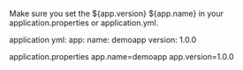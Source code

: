 Make sure you set the ${app.version} ${app.name} in your application.properties or application.yml.

application yml:
app:
  name: demoapp
  version: 1.0.0

  application.properties
  app.name=demoapp
  app.version=1.0.0
